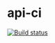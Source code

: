 # api-ci
[![Build status](https://ci.appveyor.com/api/projects/status/rie2araoybbyivtu?svg=true)](https://ci.appveyor.com/project/xx029xx/api-ci)
